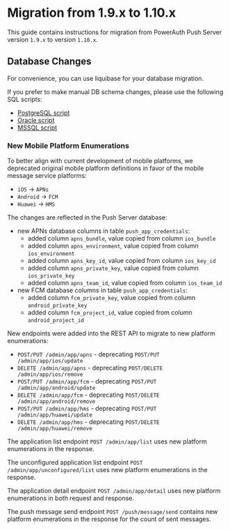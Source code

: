 # Migration from 1.9.x to 1.10.x

This guide contains instructions for migration from PowerAuth Push Server version `1.9.x` to version `1.10.x`.

## Database Changes

For convenience, you can use liquibase for your database migration.

If you prefer to make manual DB schema changes, please use the following SQL scripts:

- [PostgreSQL script](./sql/postgresql/migration_1.9.0_1.10.0.sql)
- [Oracle script](./sql/oracle/migration_1.9.0_1.10.0.sql)
- [MSSQL script](./sql/mssql/migration_1.9.0_1.10.0.sql)


### New Mobile Platform Enumerations

To better align with current development of mobile platforms, we deprecated original mobile platform definitions in favor of the mobile message service platforms:
- `iOS` -> `APNs`
- `Android` -> `FCM`
- `Huawei` -> `HMS`

The changes are reflected in the Push Server database:
- new APNs database columns in table `push_app_credentials`:
  - added column `apns_bundle`, value copied from column `ios_bundle`
  - added column `apns_environment`, value copied from column `ios_environment`
  - added column `apns_key_id`, value copied from column `ios_key_id`
  - added column `apns_private_key`, value copied from column `ios_private_key`
  - added column `apns_team_id`, value copied from column `ios_team_id`
- new FCM database columns in table `push_app_credentials`:
  - added column `fcm_private_key`, value copied from column `android_private_key`
  - added column `fcm_project_id`, value copied from column `android_project_id`

New endpoints were added into the REST API to migrate to new platform enumerations:
- `POST/PUT /admin/app/apns` - deprecating `POST/PUT /admin/app/ios/update`
- `DELETE /admin/app/apns` - deprecating `POST/DELETE /admin/app/ios/remove`
- `POST/PUT /admin/app/fcm` - deprecating `POST/PUT /admin/app/android/update`
- `DELETE /admin/app/fcm` - deprecating `POST/DELETE /admin/app/android/remove`
- `POST/PUT /admin/app/hms` - deprecating `POST/PUT /admin/app/huawei/update`
- `DELETE /admin/app/hms` - deprecating `POST/DELETE /admin/app/huawei/remove`

The application list endpoint `POST /admin/app/list` uses new platform enumerations in the response.

The unconfigured application list endpoint `POST /admin/app/unconfigured/list` uses new platform enumerations in the response.

The application detail endpoint `POST /admin/app/detail` uses new platform enumerations in both request and response.

The push message send endpoint `POST /push/message/send` contains new platform enumerations in the response for the count of sent messages. 
